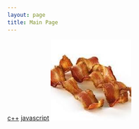 ```yaml
---
layout: page
title: Main Page
---
```

[c++](cpp.md)
[javascript](javascript.md)
![](/images/bacon.jpg)
